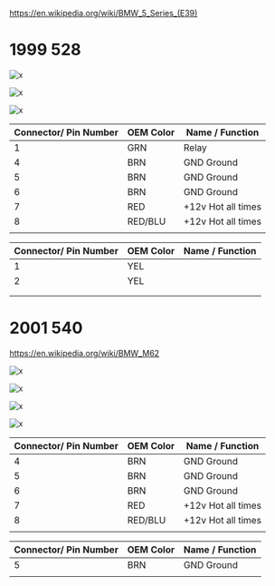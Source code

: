 

https://en.wikipedia.org/wiki/BMW_5_Series_(E39)

# 1999 528

![x](oem_docs/Bmw/e39/1999_bmw_528_1.png)

![x](oem_docs/Bmw/e39/1999_bmw_528_2.png)

![x](oem_docs/Bmw/e39/1999_bmw_528_3.png)


| Connector/ Pin Number | OEM Color | Name / Function | 
| --------------------- |------- |---------------- |
| 1 | GRN     | Relay      |
| 4 | BRN     | GND Ground |
| 5 | BRN     | GND Ground |
| 6 | BRN     | GND Ground |
| 7 | RED     | +12v Hot all times | 
| 8 | RED/BLU | +12v Hot all times | 
|   |         |           |



| Connector/ Pin Number | OEM Color | Name / Function | 
| --------------------- |------- |---------------- |
| 1  | YEL     |           |
| 2  | YEL     |           |
|    |         |           |
|    |         |           |


# 2001 540

https://en.wikipedia.org/wiki/BMW_M62

![x](oem_docs/Bmw/e39/2001_540_1.png)

![x](oem_docs/Bmw/e39/2001_540_2.png)

![x](oem_docs/Bmw/e39/2001_540_3.png)

![x](oem_docs/Bmw/e39/2001_540_4.png)

| Connector/ Pin Number | OEM Color | Name / Function | 
| --------------------- |------- |---------------- |
| 4 | BRN     | GND Ground |
| 5 | BRN     | GND Ground |
| 6 | BRN     | GND Ground |
| 7 | RED     | +12v Hot all times | 
| 8 | RED/BLU | +12v Hot all times | 
|   |         |           |
 



| Connector/ Pin Number | OEM Color | Name / Function | 
| --------------------- |------- |---------------- |
| 5 | BRN     | GND Ground          |
|   |         |           |
